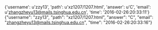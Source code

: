 {'username': u'zzy13', 'path': u'xz1207/1207.html', 'answer': u'C', 'email': u'zhangzheyu13@mails.tsinghua.edu.cn', 'time': '2016-02-26:20:33:11'}
{"username": "zzy13", "path": "xz1207/1207.html", "answer": "C", "email": "zhangzheyu13@mails.tsinghua.edu.cn", "time": "2016-02-26:20:33:16"}